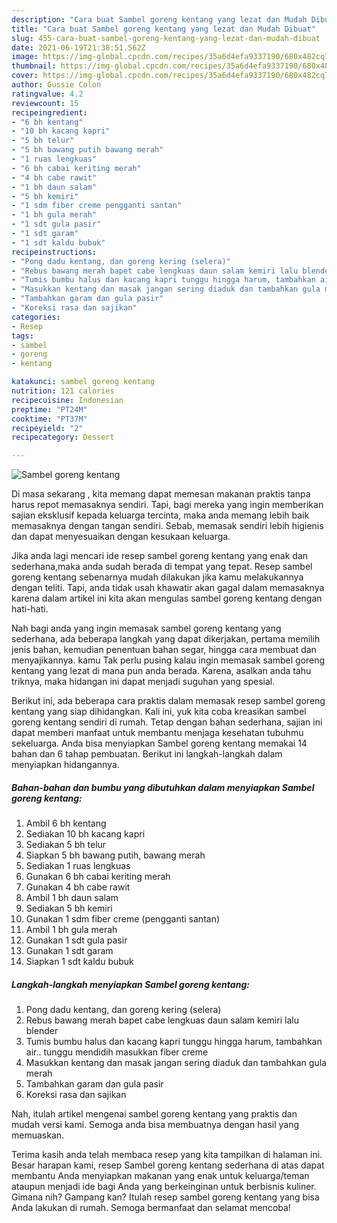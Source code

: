 ```yaml
---
description: "Cara buat Sambel goreng kentang yang lezat dan Mudah Dibuat"
title: "Cara buat Sambel goreng kentang yang lezat dan Mudah Dibuat"
slug: 455-cara-buat-sambel-goreng-kentang-yang-lezat-dan-mudah-dibuat
date: 2021-06-19T21:38:51.562Z
image: https://img-global.cpcdn.com/recipes/35a6d4efa9337190/680x482cq70/sambel-goreng-kentang-foto-resep-utama.jpg
thumbnail: https://img-global.cpcdn.com/recipes/35a6d4efa9337190/680x482cq70/sambel-goreng-kentang-foto-resep-utama.jpg
cover: https://img-global.cpcdn.com/recipes/35a6d4efa9337190/680x482cq70/sambel-goreng-kentang-foto-resep-utama.jpg
author: Gussie Colon
ratingvalue: 4.2
reviewcount: 15
recipeingredient:
- "6 bh kentang"
- "10 bh kacang kapri"
- "5 bh telur"
- "5 bh bawang putih bawang merah"
- "1 ruas lengkuas"
- "6 bh cabai keriting merah"
- "4 bh cabe rawit"
- "1 bh daun salam"
- "5 bh kemiri"
- "1 sdm fiber creme pengganti santan"
- "1 bh gula merah"
- "1 sdt gula pasir"
- "1 sdt garam"
- "1 sdt kaldu bubuk"
recipeinstructions:
- "Pong dadu kentang, dan goreng kering (selera)"
- "Rebus bawang merah bapet cabe lengkuas daun salam kemiri lalu blender"
- "Tumis bumbu halus dan kacang kapri tunggu hingga harum, tambahkan air.. tunggu mendidih masukkan fiber creme"
- "Masukkan kentang dan masak jangan sering diaduk dan tambahkan gula merah"
- "Tambahkan garam dan gula pasir"
- "Koreksi rasa dan sajikan"
categories:
- Resep
tags:
- sambel
- goreng
- kentang

katakunci: sambel goreng kentang 
nutrition: 121 calories
recipecuisine: Indonesian
preptime: "PT24M"
cooktime: "PT37M"
recipeyield: "2"
recipecategory: Dessert

---
```



![Sambel goreng kentang](https://img-global.cpcdn.com/recipes/35a6d4efa9337190/680x482cq70/sambel-goreng-kentang-foto-resep-utama.jpg)

Di masa  sekarang , kita memang dapat memesan makanan praktis tanpa harus repot memasaknya sendiri. Tapi, bagi mereka yang ingin memberikan sajian eksklusif kepada keluarga tercinta, maka anda memang lebih baik memasaknya dengan tangan sendiri. Sebab, memasak sendiri lebih higienis dan dapat menyesuaikan dengan kesukaan keluarga.

Jika anda lagi mencari ide resep sambel goreng kentang yang enak dan sederhana,maka anda sudah berada di tempat yang tepat. Resep sambel goreng kentang  sebenarnya mudah dilakukan jika kamu melakukannya dengan teliti. Tapi, anda tidak usah khawatir akan gagal dalam memasaknya 
karena dalam artikel ini kita akan mengulas sambel goreng kentang dengan hati-hati.  



Nah bagi anda yang ingin memasak sambel goreng kentang yang sederhana, ada beberapa langkah yang dapat dikerjakan, pertama memilih jenis bahan, kemudian penentuan bahan segar, hingga cara membuat dan menyajikannya. kamu Tak perlu pusing kalau ingin memasak sambel goreng kentang yang lezat di mana pun anda berada. Karena, asalkan anda  tahu triknya, maka hidangan ini dapat menjadi suguhan yang spesial.

Berikut ini, ada beberapa cara praktis  dalam memasak resep sambel goreng kentang yang siap dihidangkan. Kali ini, yuk kita coba kreasikan sambel goreng kentang sendiri di rumah. Tetap dengan bahan sederhana, sajian ini dapat memberi manfaat untuk membantu menjaga kesehatan tubuhmu sekeluarga. Anda bisa menyiapkan Sambel goreng kentang memakai 14 bahan dan 6 tahap pembuatan. Berikut ini langkah-langkah dalam menyiapkan hidangannya.

<!--inarticleads1-->

##### Bahan-bahan dan bumbu yang dibutuhkan dalam menyiapkan Sambel goreng kentang:

1. Ambil 6 bh kentang
1. Sediakan 10 bh kacang kapri
1. Sediakan 5 bh telur
1. Siapkan 5 bh bawang putih, bawang merah
1. Sediakan 1 ruas lengkuas
1. Gunakan 6 bh cabai keriting merah
1. Gunakan 4 bh cabe rawit
1. Ambil 1 bh daun salam
1. Sediakan 5 bh kemiri
1. Gunakan 1 sdm fiber creme (pengganti santan)
1. Ambil 1 bh gula merah
1. Gunakan 1 sdt gula pasir
1. Gunakan 1 sdt garam
1. Siapkan 1 sdt kaldu bubuk




<!--inarticleads2-->

##### Langkah-langkah menyiapkan Sambel goreng kentang:

1. Pong dadu kentang, dan goreng kering (selera)
1. Rebus bawang merah bapet cabe lengkuas daun salam kemiri lalu blender
1. Tumis bumbu halus dan kacang kapri tunggu hingga harum, tambahkan air.. tunggu mendidih masukkan fiber creme
1. Masukkan kentang dan masak jangan sering diaduk dan tambahkan gula merah
1. Tambahkan garam dan gula pasir
1. Koreksi rasa dan sajikan




Nah, itulah artikel mengenai  sambel goreng kentang  yang praktis dan mudah versi kami. Semoga anda bisa membuatnya dengan hasil yang memuaskan. 

Terima kasih anda telah membaca resep yang kita tampilkan di halaman ini. Besar harapan kami, resep  Sambel goreng kentang sederhana di atas dapat membantu Anda menyiapkan makanan yang enak untuk keluarga/teman ataupun menjadi ide bagi Anda yang berkeinginan untuk berbisnis kuliner. Gimana nih? Gampang kan? Itulah resep sambel goreng kentang yang bisa Anda lakukan di rumah. Semoga bermanfaat dan selamat mencoba!

